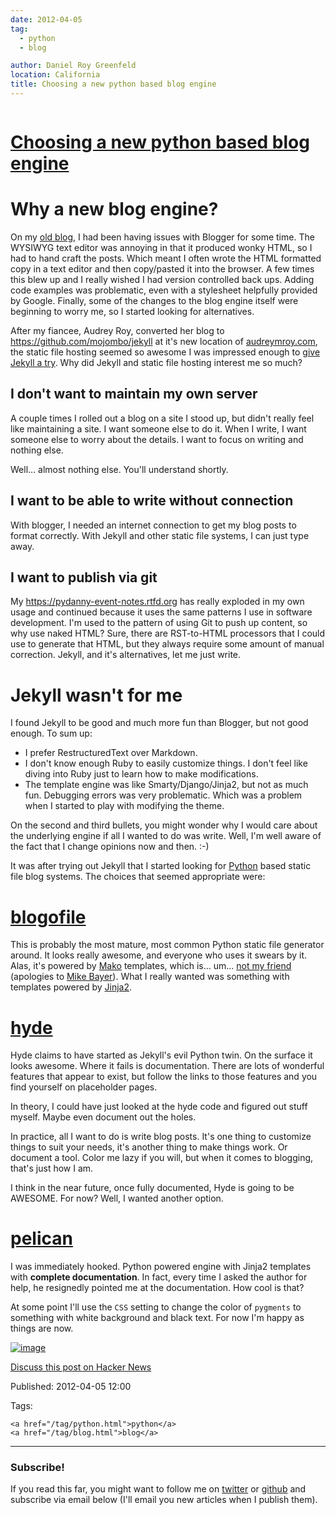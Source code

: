 ```yaml
---
date: 2012-04-05
tag:
  - python
  - blog

author: Daniel Roy Greenfeld
location: California
title: Choosing a new python based blog engine
---
```


<div class="twelve wide column">
  <h1 class="ui block header">
    <div class="content">
      <a href="/choosing-a-new-blog-engine.html"
        >Choosing a new python based blog engine</a
      >
    </div>
  </h1>
  <h1 id="why-a-new-blog-engine">Why a new blog engine?</h1>
  <p>
    On my <a href="https://pydanny.blogspot.com/" target="_blank">old blog</a>,
    I had been having issues with Blogger for some time. The WYSIWYG text editor
    was annoying in that it produced wonky HTML, so I had to hand craft the
    posts. Which meant I often wrote the HTML formatted copy in a text editor
    and then copy/pasted it into the browser. A few times this blew up and I
    really wished I had version controlled back ups. Adding code examples was
    problematic, even with a stylesheet helpfully provided by Google. Finally,
    some of the changes to the blog engine itself were beginning to worry me, so
    I started looking for alternatives.
  </p>
  <p>
    After my fiancee, Audrey Roy, converted her blog to
    <a href="https://github.com/mojombo/jekyll" target="_blank"
      >https://github.com/mojombo/jekyll</a
    >
    at it's new location of
    <a href="http://audreymroy.com" target="_blank">audreymroy.com</a>, the
    static file hosting seemed so awesome I was impressed enough to
    <a href="https://pydanny.com/tried-out-jekyll.html" target="_blank"
      >give Jekyll a try</a
    >. Why did Jekyll and static file hosting interest me so much?
  </p>
  <h2 id="i-dont-want-to-maintain-my-own-server">
    I don't want to maintain my own server
  </h2>
  <p>
    A couple times I rolled out a blog on a site I stood up, but didn't really
    feel like maintaining a site. I want someone else to do it. When I write, I
    want someone else to worry about the details. I want to focus on writing and
    nothing else.
  </p>
  <p>Well... almost nothing else. You'll understand shortly.</p>
  <h2 id="i-want-to-be-able-to-write-without-connection">
    I want to be able to write without connection
  </h2>
  <p>
    With blogger, I needed an internet connection to get my blog posts to format
    correctly. With Jekyll and other static file systems, I can just type away.
  </p>
  <h2 id="i-want-to-publish-via-git">I want to publish via git</h2>
  <p>
    My
    <a href="https://pydanny-event-notes.rtfd.org" target="_blank"
      >https://pydanny-event-notes.rtfd.org</a
    >
    has really exploded in my own usage and continued because it uses the same
    patterns I use in software development. I'm used to the pattern of using Git
    to push up content, so why use naked HTML? Sure, there are RST-to-HTML
    processors that I could use to generate that HTML, but they always require
    some amount of manual correction. Jekyll, and it's alternatives, let me just
    write.
  </p>
  <h1 id="jekyll-wasnt-for-me">Jekyll wasn't for me</h1>
  <p>
    I found Jekyll to be good and much more fun than Blogger, but not good
    enough. To sum up:
  </p>
  <ul>
    <li>I prefer RestructuredText over Markdown.</li>
    <li>
      I don't know enough Ruby to easily customize things. I don't feel like
      diving into Ruby just to learn how to make modifications.
    </li>
    <li>
      The template engine was like Smarty/Django/Jinja2, but not as much fun.
      Debugging errors was very problematic. Which was a problem when I started
      to play with modifying the theme.
    </li>
  </ul>
  <p>
    On the second and third bullets, you might wonder why I would care about the
    underlying engine if all I wanted to do was write. Well, I'm well aware of
    the fact that I change opinions now and then. :-)
  </p>
  <p>
    It was after trying out Jekyll that I started looking for
    <a href="http://python.org" target="_blank">Python</a> based static file
    blog systems. The choices that seemed appropriate were:
  </p>
  <h1 id="blogofilehttpwwwblogofilecom">
    <a href="http://www.blogofile.com/" target="_blank">blogofile</a>
  </h1>
  <p>
    This is probably the most mature, most common Python static file generator
    around. It looks really awesome, and everyone who uses it swears by it.
    Alas, it's powered by
    <a href="http://www.makotemplates.org/" target="_blank">Mako</a> templates,
    which is... um...
    <a
      href="https://pydanny.blogspot.com/2010/12/stupid-template-languages.html"
      target="_blank"
      >not my friend</a
    >
    (apologies to
    <a
      href="http://techspot.zzzeek.org/2010/12/04/in-response-to-stupid-template-languages/"
      target="_blank"
      >Mike Bayer</a
    >). What I really wanted was something with templates powered by
    <a href="http://www.pocoo.org/projects/jinja2/" target="_blank">Jinja2</a>.
  </p>
  <h1 id="hydehttphydegithubcom">
    <a href="http://hyde.github.com/" target="_blank">hyde</a>
  </h1>
  <p>
    Hyde claims to have started as Jekyll's evil Python twin. On the surface it
    looks awesome. Where it fails is documentation. There are lots of wonderful
    features that appear to exist, but follow the links to those features and
    you find yourself on placeholder pages.
  </p>
  <p>
    In theory, I could have just looked at the hyde code and figured out stuff
    myself. Maybe even document out the holes.
  </p>
  <p>
    In practice, all I want to do is write blog posts. It's one thing to
    customize things to suit your needs, it's another thing to make things work.
    Or document a tool. Color me lazy if you will, but when it comes to
    blogging, that's just how I am.
  </p>
  <p>
    I think in the near future, once fully documented, Hyde is going to be
    AWESOME. For now? Well, I wanted another option.
  </p>
  <h1 id="pelicanhttppelicanreadthedocsorg">
    <a href="http://pelican.readthedocs.org/" target="_blank">pelican</a>
  </h1>
  <p>
    I was immediately hooked. Python powered engine with Jinja2 templates with
    <strong>complete documentation</strong>. In fact, every time I asked the
    author for help, he resignedly pointed me at the documentation. How cool is
    that?
  </p>
  <p>
    At some point I'll use the <code>CSS</code> setting to change the color of
    <code>pygments</code> to something with white background and black text. For
    now I'm happy as things are now.
  </p>
  <p>
    <a
      href="http://www.flickr.com/photos/77704901@N05/6831339872/"
      target="_blank"
      ><img
        alt="image"
        src="http://farm8.staticflickr.com/7043/6831339872_10d0c40171.jpg"
    /></a>
  </p>
  <p><a href="">Discuss this post on Hacker News</a></p>
  <p>Published: 2012-04-05 12:00</p>
  <p>
    Tags:

    <a href="/tag/python.html">python</a>
    <a href="/tag/blog.html">blog</a>
  </p>
  <hr />
  <h3 class="ui header">Subscribe!</h3>
  <p>
    If you read this far, you might want to follow me on
    <a href="https://twitter.com/pydanny">twitter</a> or
    <a href="https://github.com/pydanny">github</a> and subscribe via email
    below (I'll email you new articles when I publish them).
  </p>
   
</div>
